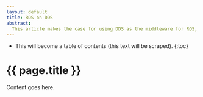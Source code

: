 ```yaml
---
layout: default
title: ROS on DDS
abstract:
  This article makes the case for using DDS as the middleware for ROS, outlining the pros and cons of this approach, as well as considering the impact to the user experience and code API that using DDS would have. The results of the ros_dds prototype are also summarized and used in the exploration of the issue.
---
```


* This will become a table of contents (this text will be scraped).
{:toc}

# {{ page.title }}

Content goes here.
